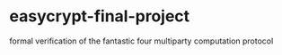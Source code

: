 # easycrypt-final-project
formal verification of the fantastic four multiparty computation protocol
